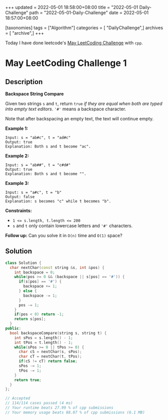 +++
updated = 2022-05-01 18:58:00+08:00
title = "2022-05-01 Daily-Challenge"
path = "2022-05-01-Daily-Challenge"
date = 2022-05-01 18:57:00+08:00

[taxonomies]
tags = ["Algorithm"]
categories = [ "DailyChallenge",]
archives = [ "archive",]
+++

Today I have done leetcode's [May LeetCoding Challenge](https://leetcode.com/problems/backspace-string-compare/) with `cpp`.

<!-- more -->

# May LeetCoding Challenge 1

## Description

**Backspace String Compare**

Given two strings `s` and `t`, return `true` *if they are equal when both are typed into empty text editors*. `'#'` means a backspace character.

Note that after backspacing an empty text, the text will continue empty.

 

**Example 1:**

```
Input: s = "ab#c", t = "ad#c"
Output: true
Explanation: Both s and t become "ac".
```

**Example 2:**

```
Input: s = "ab##", t = "c#d#"
Output: true
Explanation: Both s and t become "".
```

**Example 3:**

```
Input: s = "a#c", t = "b"
Output: false
Explanation: s becomes "c" while t becomes "b".
```

 

**Constraints:**

- `1 <= s.length, t.length <= 200`
- `s` and `t` only contain lowercase letters and `'#'` characters.

 

**Follow up:** Can you solve it in `O(n)` time and `O(1)` space?

## Solution

``` cpp
class Solution {
  char nextChar(const string &s, int &pos) {
    int backspace = 0;
    while(pos >= 0 && (backspace || s[pos] == '#')) {
      if(s[pos] == '#') {
        backspace += 1;
      } else {
        backspace -= 1;
      }
      pos -= 1;
    }
    if(pos < 0) return -1;
    return s[pos];
  }
public:
  bool backspaceCompare(string s, string t) {
    int sPos = s.length() - 1;
    int tPos = t.length() - 1;
    while(sPos >= 0 || tPos >= 0) {
      char cS = nextChar(s, sPos);
      char cT = nextChar(t, tPos);
      if(cS != cT) return false;
      sPos -= 1;
      tPos -= 1;
    }
    return true;
  }
};

// Accepted
// 114/114 cases passed (4 ms)
// Your runtime beats 27.99 % of cpp submissions
// Your memory usage beats 88.07 % of cpp submissions (6.1 MB)
```
